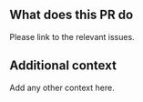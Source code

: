 ## What does this PR do
Please link to the relevant issues.

## Additional context
Add any other context here.
